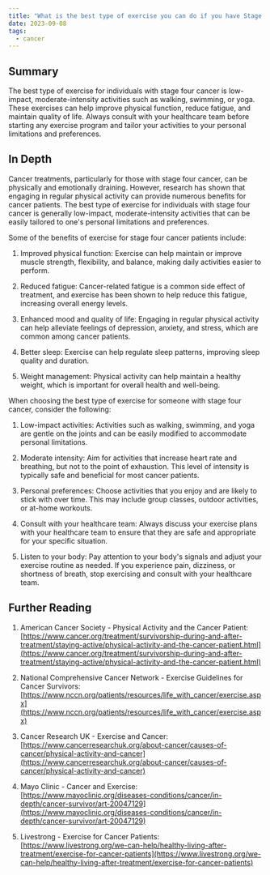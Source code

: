 ```yaml
---
title: "What is the best type of exercise you can do if you have Stage Four Cancer"
date: 2023-09-08
tags:
  - cancer
---
```


## Summary

The best type of exercise for individuals with stage four cancer is low-impact, moderate-intensity activities such as walking, swimming, or yoga. These exercises can help improve physical function, reduce fatigue, and maintain quality of life. Always consult with your healthcare team before starting any exercise program and tailor your activities to your personal limitations and preferences.

## In Depth

Cancer treatments, particularly for those with stage four cancer, can be physically and emotionally draining. However, research has shown that engaging in regular physical activity can provide numerous benefits for cancer patients. The best type of exercise for individuals with stage four cancer is generally low-impact, moderate-intensity activities that can be easily tailored to one's personal limitations and preferences.

Some of the benefits of exercise for stage four cancer patients include:

1. Improved physical function: Exercise can help maintain or improve muscle strength, flexibility, and balance, making daily activities easier to perform.

2. Reduced fatigue: Cancer-related fatigue is a common side effect of treatment, and exercise has been shown to help reduce this fatigue, increasing overall energy levels.

3. Enhanced mood and quality of life: Engaging in regular physical activity can help alleviate feelings of depression, anxiety, and stress, which are common among cancer patients.

4. Better sleep: Exercise can help regulate sleep patterns, improving sleep quality and duration.

5. Weight management: Physical activity can help maintain a healthy weight, which is important for overall health and well-being.

When choosing the best type of exercise for someone with stage four cancer, consider the following:

1. Low-impact activities: Activities such as walking, swimming, and yoga are gentle on the joints and can be easily modified to accommodate personal limitations.

2. Moderate intensity: Aim for activities that increase heart rate and breathing, but not to the point of exhaustion. This level of intensity is typically safe and beneficial for most cancer patients.

3. Personal preferences: Choose activities that you enjoy and are likely to stick with over time. This may include group classes, outdoor activities, or at-home workouts.

4. Consult with your healthcare team: Always discuss your exercise plans with your healthcare team to ensure that they are safe and appropriate for your specific situation.

5. Listen to your body: Pay attention to your body's signals and adjust your exercise routine as needed. If you experience pain, dizziness, or shortness of breath, stop exercising and consult with your healthcare team.

## Further Reading

1. American Cancer Society - Physical Activity and the Cancer Patient: [https://www.cancer.org/treatment/survivorship-during-and-after-treatment/staying-active/physical-activity-and-the-cancer-patient.html](https://www.cancer.org/treatment/survivorship-during-and-after-treatment/staying-active/physical-activity-and-the-cancer-patient.html)

2. National Comprehensive Cancer Network - Exercise Guidelines for Cancer Survivors: [https://www.nccn.org/patients/resources/life_with_cancer/exercise.aspx](https://www.nccn.org/patients/resources/life_with_cancer/exercise.aspx)

3. Cancer Research UK - Exercise and Cancer: [https://www.cancerresearchuk.org/about-cancer/causes-of-cancer/physical-activity-and-cancer](https://www.cancerresearchuk.org/about-cancer/causes-of-cancer/physical-activity-and-cancer)

4. Mayo Clinic - Cancer and Exercise: [https://www.mayoclinic.org/diseases-conditions/cancer/in-depth/cancer-survivor/art-20047129](https://www.mayoclinic.org/diseases-conditions/cancer/in-depth/cancer-survivor/art-20047129)

5. Livestrong - Exercise for Cancer Patients: [https://www.livestrong.org/we-can-help/healthy-living-after-treatment/exercise-for-cancer-patients](https://www.livestrong.org/we-can-help/healthy-living-after-treatment/exercise-for-cancer-patients)
